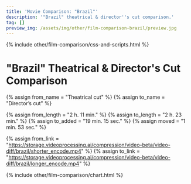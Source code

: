 ```yaml
---
title: 'Movie Comparison: "Brazil"'
description: '"Brazil" theatrical & director''s cut comparison.'
tag: []
preview_img: /assets/img/other/film-comparison-brazil/preview.jpg
---
```


{% include other/film-comparison/css-and-scripts.html %}

# "Brazil" Theatrical & Director's Cut Comparison

{% assign from_name = "Theatrical cut" %}
{% assign to_name = "Director’s cut" %}

{% assign from_length = "2 h. 11 min." %}
{% assign to_length = "2 h. 23 min." %}
{% assign to_added = "19 min. 15 sec." %}
{% assign moved = "1 min. 53 sec." %}

{% assign from_link = "https://storage.videoprocessing.ai/compression/video-beta/video-diff/brazil/shorter_encode.mp4" %}
{% assign to_link = "https://storage.videoprocessing.ai/compression/video-beta/video-diff/brazil/longer_encode.mp4" %}

{% include other/film-comparison/chart.html %}

<script>create_charts([466,781,644,12,3364,218,22,218,22,18,22,22,1149,57,60,425,3,303,196,1241,234,168,3893,2,121,10,216,20,1009,19,19,987,165,165,7514,9,26,11,54,12,1855,170,170,1862,957,96,3756,482,27,4791,182,128,134,945,860,3672,20,7544,339,339,3483,64,101,201,49,674,33,53,47,80,23,1511,1,167,289,586,129,63,4,536,63,1915,81,1865,274,3510,41,1373,33,41,23,106,17,22,4,41,314,130,41,3038,135,49,3498,6,1255,216,193,1043,5,11,1,6,2538,8,65,678,103,111,103,121,1151,50,1250,1,5903,8,6180,7,11,42,36,103,129,103,55,1773,84,4508,134,6695,690,2133,715,533,1184,329,1449,123,100,340,33,563,323,769,1,22,1,178,25,126,5,23,108,79,162,269,252,405,79,1627,17,99,24,183,32,193,6,133,30,14,1,38,14,57,14,212,54,29,39,159,102,2657,23,112,17,276,123,60,43,9933,7,72,60,95,4,2366,62,115,46,46,6403,293,1513,41,54,52,70,1,497,32,1151,1250,29,1,905,138,113,23,3583,367,289,2699,57,242,1,723,158,16,4544,11,228,317,272,3986,398,677,147,2522,401,3349,61,151,4,247,1,598,1125,602,5589,79,844,15,251,84,5587,10,18,31,8,18,17,63,7,40,17,41,7,1776,1,93,1,3502,24,91,16,116,12,425,14,620,95,95,235,77,16,205,2,83,26,101,3,75,7,1160,60,45,1,3485,6618,79,], [3,4,0,4,0,4,2,3,1,0,4,1,0,4,3,0,4,0,4,0,4,3,0,4,0,4,0,4,0,4,3,0,4,3,0,4,0,4,0,4,0,4,3,0,4,3,0,4,3,0,4,3,0,4,3,0,4,0,4,3,0,4,0,4,3,0,4,0,4,0,4,0,4,0,4,0,4,0,4,0,4,0,4,0,4,0,4,0,4,0,4,0,4,2,4,3,0,4,3,0,4,3,0,4,0,4,3,0,4,0,4,3,0,4,0,4,2,4,2,4,2,4,2,4,0,3,0,4,0,4,3,1,3,1,3,0,4,0,4,0,4,0,4,3,0,4,0,4,3,0,4,0,4,0,4,0,4,0,4,0,4,0,4,3,0,4,3,0,4,0,4,0,4,0,4,0,4,0,4,0,4,0,4,0,4,0,4,0,4,0,4,0,4,0,4,0,4,0,4,0,4,0,4,0,4,0,4,0,4,3,0,4,0,4,0,4,0,4,0,4,1,1,0,4,0,4,0,4,0,4,3,0,4,0,4,0,4,3,0,4,0,4,3,0,4,0,4,0,4,0,4,0,4,0,3,0,4,0,4,1,0,4,0,4,0,4,0,4,3,0,4,0,4,0,4,0,4,0,3,0,4,0,4,0,4,0,4,0,4,0,4,3,0,4,3,0,4,0,4,0,4,0,4,0,4,0,4,0,4,2,], [11,93,6,8,131,133,220,221,116,118,120,122,309,259,], 23.976, "Theatrical cut", "Director’s cut", "frame(-s)");</script>
